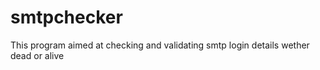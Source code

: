 # smtpchecker
This program aimed at checking and validating smtp login details wether dead or alive
